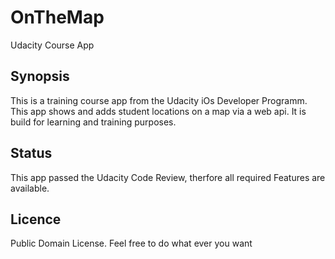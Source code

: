 # OnTheMap
Udacity Course App

## Synopsis
This is a training course app from the Udacity iOs Developer Programm.
This app shows and adds student locations on a map via a web api.
It is build for learning and training purposes.

## Status
This app passed the Udacity Code Review, therfore all required Features are available.

## Licence
Public Domain License. Feel free to do what ever you want
